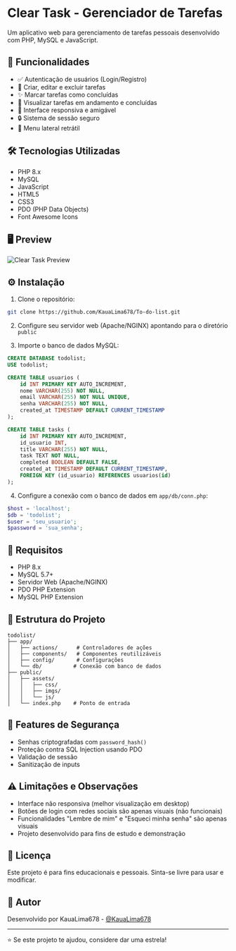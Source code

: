 # Clear Task - Gerenciador de Tarefas

Um aplicativo web para gerenciamento de tarefas pessoais desenvolvido com PHP, MySQL e JavaScript.

## 🚀 Funcionalidades

- ✅ Autenticação de usuários (Login/Registro)
- 📝 Criar, editar e excluir tarefas
- ✨ Marcar tarefas como concluídas
- 🔄 Visualizar tarefas em andamento e concluídas
- 🎯 Interface responsiva e amigável
- 🔒 Sistema de sessão seguro
- 📱 Menu lateral retrátil

## 🛠️ Tecnologias Utilizadas

- PHP 8.x
- MySQL
- JavaScript
- HTML5
- CSS3
- PDO (PHP Data Objects)
- Font Awesome Icons

## 🖥️ Preview

![Clear Task Preview](./assets/imgs/Clear%20Task%20Preview.png)

## ⚙️ Instalação

1. Clone o repositório:
```bash
git clone https://github.com/KauaLima678/To-do-list.git
```

2. Configure seu servidor web (Apache/NGINX) apontando para o diretório `public`

3. Importe o banco de dados MySQL:
```sql
CREATE DATABASE todolist;
USE todolist;

CREATE TABLE usuarios (
    id INT PRIMARY KEY AUTO_INCREMENT,
    nome VARCHAR(255) NOT NULL,
    email VARCHAR(255) NOT NULL UNIQUE,
    senha VARCHAR(255) NOT NULL,
    created_at TIMESTAMP DEFAULT CURRENT_TIMESTAMP
);

CREATE TABLE tasks (
    id INT PRIMARY KEY AUTO_INCREMENT,
    id_usuario INT,
    title VARCHAR(255) NOT NULL,
    task TEXT NOT NULL,
    completed BOOLEAN DEFAULT FALSE,
    created_at TIMESTAMP DEFAULT CURRENT_TIMESTAMP,
    FOREIGN KEY (id_usuario) REFERENCES usuarios(id)
);
```

4. Configure a conexão com o banco de dados em `app/db/conn.php`:
```php
$host = 'localhost';
$db = 'todolist';
$user = 'seu_usuario';
$password = 'sua_senha';
```

## 🔧 Requisitos

- PHP 8.x
- MySQL 5.7+
- Servidor Web (Apache/NGINX)
- PDO PHP Extension
- MySQL PHP Extension

## 🚦 Estrutura do Projeto

```
todolist/
├── app/
│   ├── actions/      # Controladores de ações
│   ├── components/   # Componentes reutilizáveis
│   ├── config/       # Configurações
│   └── db/          # Conexão com banco de dados
├── public/
│   ├── assets/
│   │   ├── css/
│   │   ├── imgs/
│   │   └── js/
│   └── index.php    # Ponto de entrada
```

## 🔐 Features de Segurança

- Senhas criptografadas com `password_hash()`
- Proteção contra SQL Injection usando PDO
- Validação de sessão
- Sanitização de inputs

## ⚠️ Limitações e Observações

- Interface não responsiva (melhor visualização em desktop)
- Botões de login com redes sociais são apenas visuais (não funcionais)
- Funcionalidades "Lembre de mim" e "Esqueci minha senha" são apenas visuais
- Projeto desenvolvido para fins de estudo e demonstração

## 📝 Licença

Este projeto é para fins educacionais e pessoais. Sinta-se livre para usar e modificar.

## 👤 Autor

Desenvolvido por KauaLima678 - [@KauaLima678](https://github.com/KauaLima678)

---

⭐️ Se este projeto te ajudou, considere dar uma estrela!